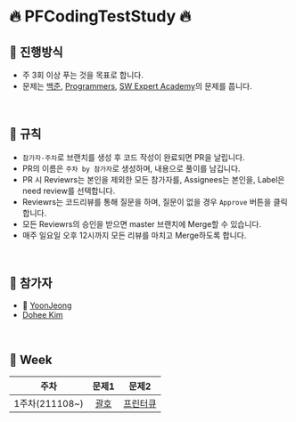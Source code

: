 # 🔥 PFCodingTestStudy 🔥

## 🌈 진행방식

- 주 3회 이상 푸는 것을 목표로 합니다.
- 문제는 [백준](https://www.acmicpc.net/), [Programmers](https://programmers.co.kr/), [SW Expert Academy](https://swexpertacademy.com/main/main.do)의 문제를 풉니다.

<br>

## 🚀 규칙

- `참가자-주차`로 브랜치를 생성 후 코드 작성이 완료되면 PR을 날립니다.
- PR의 이름은 `주차 by 참가자`로 생성하며, 내용으로 풀이를 남깁니다.
- PR 시 Reviewrs는 본인을 제외한 모든 참가자를, Assignees는 본인을, Label은 need review를 선택합니다.
- Reviewrs는 코드리뷰를 통해 질문을 하며, 질문이 없을 경우 `Approve` 버튼을 클릭합니다.
- 모든 Reviewrs의 승인을 받으면 master 브랜치에 Merge할 수 있습니다.
- 매주 일요일 오후 12시까지 모든 리뷰를 마치고 Merge하도록 합니다.

<br>

## 🙋 참가자

- 🐍 [YoonJeong](https://github.com/Yo0oN)
- [Dohee Kim](https://github.com/allie0147)

<br>

## 📅 Week

|주차|문제1|문제2|
|:-----:|:-----:|:-----:|
|1주차(211108~)|[괄호](https://www.acmicpc.net/problem/9012)|[프린터큐](https://www.acmicpc.net/problem/1966)|
